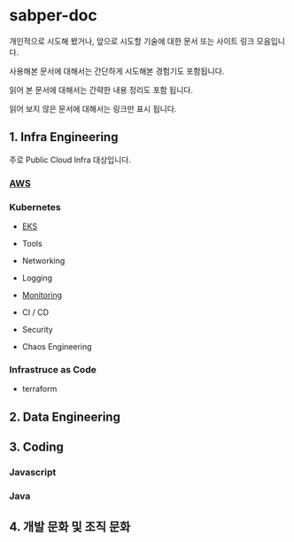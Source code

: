 # sabper-doc

개인적으로 시도해 봤거나, 앞으로 시도할 기술에 대한 문서 또는 사이트 링크 모음입니다.

사용해본 문서에 대해서는 간단하게 시도해본 경험기도 포함됩니다.

읽어 본 문서에 대해서는 간략한 내용 정리도 포함 됩니다.

읽어 보지 않은 문서에 대해서는 링크만 표시 됩니다.

## 1. Infra Engineering

주로 Public Cloud Infra 대상입니다.

### [AWS](/docs/articles/aws.md)

### Kubernetes

* [EKS](/docs/articles/kubernetes/eks.md)

* Tools

* Networking

* Logging

* [Monitoring](/docs/articles/kubernetes/monitoring.md)

* CI / CD

* Security

* Chaos Engineering

### Infrastruce as Code

* terraform

## 2. Data Engineering

## 3. Coding

### Javascript

### Java

## 4. 개발 문화 및 조직 문화
